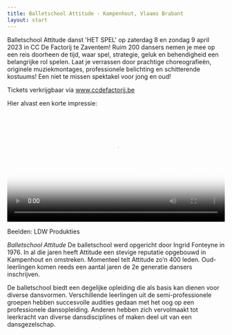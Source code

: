 ```yaml
---
title: Balletschool Attitude - Kampenhout, Vlaams Brabant
layout: start
---
```

Balletschool Attitude danst 'HET SPEL' op zaterdag 8 en zondag 9 april 2023 in CC De Factorij te Zaventem! Ruim 200 dansers nemen je mee op een reis doorheen de tijd, waar spel, strategie, geluk en behendigheid een belangrijke rol spelen. Laat je verrassen door prachtige choreografieën, originele muziekmontages, professionele belichting en schitterende kostuums! Een niet te missen spektakel voor jong en oud!

Tickets verkrijgbaar via <a href="https://www.ccdefactorij.be">www.ccdefactorij.be</a>

Hier alvast een korte impressie:

<video
  width="100%"
  height="auto"
  controls
  poster="https://storage.googleapis.com/chefbe-web-public/balletschoolattitude/20230403%20-%20Het%20Spel%20(video%20poster).png">
  <source
    src="https://storage.googleapis.com/chefbe-web-public/balletschoolattitude/20230403%20-%20Het%20Spel.mp4"
    type="video/mp4">
  Your browser does not support the video tag.
</video>

Beelden: LDW Produkties

*Balletschool Attitude*
De balletschool werd opgericht door Ingrid Fonteyne in 1976. In al die jaren heeft Attitude een stevige reputatie opgebouwd in Kampenhout en omstreken. Momenteel telt Attitude zo’n 400 leden. Oud-leerlingen komen reeds een aantal jaren de 2e generatie dansers inschrijven.

De balletschool biedt een degelijke opleiding die als basis kan dienen voor diverse dansvormen. Verschillende leerlingen uit de semi-professionele groepen hebben succesvolle audities gedaan met het oog op een professionele dansopleiding. Anderen hebben zich vervolmaakt tot leerkracht van diverse dansdisciplines of maken deel uit van een dansgezelschap.

